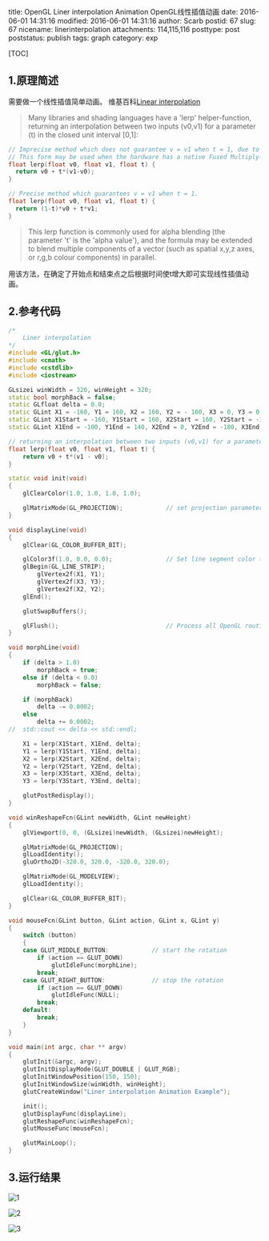title: OpenGL Liner interpolation Animation OpenGL线性插值动画
date: 2016-06-01 14:31:16
modified: 2016-06-01 14:31:16
author: Scarb
postid: 67
slug: 67
nicename: linerinterpolation
attachments: 114,115,116
posttype: post
poststatus: publish
tags: graph
category: exp

[TOC]

## 1.原理简述

需要做一个线性插值简单动画。
维基百科[Linear interpolation](https://en.wikipedia.org/wiki/Linear_interpolation)
>Many libraries and shading languages have a 'lerp' helper-function, returning an interpolation between two inputs (v0,v1) for a parameter (t) in the closed unit interval [0,1]:

```C++
// Imprecise method which does not guarantee v = v1 when t = 1, due to floating-point arithmetic error.
// This form may be used when the hardware has a native Fused Multiply-Add instruction.
float lerp(float v0, float v1, float t) {
  return v0 + t*(v1-v0);
}

// Precise method which guarantees v = v1 when t = 1.
float lerp(float v0, float v1, float t) {
  return (1-t)*v0 + t*v1;
}
```
>This lerp function is commonly used for alpha blending (the parameter 't' is the 'alpha value'), and the formula may be extended to blend multiple components of a vector (such as spatial x,y,z axes, or r,g,b colour components) in parallel.

用该方法，在确定了开始点和结束点之后根据时间使t增大即可实现线性插值动画。


## 2.参考代码

```C++
/*
	Liner interpolation
*/
#include <GL/glut.h>
#include <cmath>
#include <cstdlib>
#include <iostream>

GLsizei winWidth = 320, winHeight = 320;
static bool morphBack = false;
static GLfloat delta = 0.0;
static GLint X1 = -160, Y1 = 160, X2 = 160, Y2 = - 160, X3 = 0, Y3 = 0;
static GLint X1Start = -160, Y1Start = 160, X2Start = 160, Y2Start = -160, X3Start = 0, Y3Start = 0;
static GLint X1End = -100, Y1End = 140, X2End = 0, Y2End = -180, X3End = 150, Y3End = 20;

// returning an interpolation between two inputs (v0,v1) for a parameter (t) in the closed unit interval [0,1]
float lerp(float v0, float v1, float t) {
	return v0 + t*(v1 - v0);
}

static void init(void)
{
	glClearColor(1.0, 1.0, 1.0, 1.0);

	glMatrixMode(GL_PROJECTION);            // set projection parameters
}

void displayLine(void)
{
	glClear(GL_COLOR_BUFFER_BIT);

	glColor3f(1.0, 0.0, 0.0);               // Set line segment color to red
	glBegin(GL_LINE_STRIP);
		glVertex2f(X1, Y1);
		glVertex2f(X3, Y3);
		glVertex2f(X2, Y2);
	glEnd();

	glutSwapBuffers();

	glFlush();                              // Process all OpenGL routines as quickly as possible
}

void morphLine(void)
{
	if (delta > 1.0)
		morphBack = true;
	else if (delta < 0.0)
		morphBack = false;

	if (morphBack)
		delta -= 0.0002;
	else
		delta += 0.0002;
//	std::cout << delta << std::endl;

	X1 = lerp(X1Start, X1End, delta);
	Y1 = lerp(Y1Start, Y1End, delta);
	X2 = lerp(X2Start, X2End, delta);
	Y2 = lerp(Y2Start, Y2End, delta);
	X3 = lerp(X3Start, X3End, delta);
	Y3 = lerp(Y3Start, Y3End, delta);

	glutPostRedisplay();
}

void winReshapeFcn(GLint newWidth, GLint newHeight)
{
	glViewport(0, 0, (GLsizei)newWidth, (GLsizei)newHeight);

	glMatrixMode(GL_PROJECTION);
	glLoadIdentity();
	gluOrtho2D(-320.0, 320.0, -320.0, 320.0);

	glMatrixMode(GL_MODELVIEW);
	glLoadIdentity();

	glClear(GL_COLOR_BUFFER_BIT);
}

void mouseFcn(GLint button, GLint action, GLint x, GLint y)
{
	switch (button)
	{
	case GLUT_MIDDLE_BUTTON:			// start the rotation
		if (action == GLUT_DOWN)
			glutIdleFunc(morphLine);
		break;
	case GLUT_RIGHT_BUTTON:				// stop the rotation
		if (action == GLUT_DOWN)
			glutIdleFunc(NULL);
		break;
	default:
		break;
	}
}

void main(int argc, char ** argv)
{
	glutInit(&argc, argv);
	glutInitDisplayMode(GLUT_DOUBLE | GLUT_RGB);
	glutInitWindowPosition(150, 150);
	glutInitWindowSize(winWidth, winHeight);
	glutCreateWindow("Liner interpolation Animation Example");

	init();
	glutDisplayFunc(displayLine);
	glutReshapeFunc(winReshapeFcn);
	glutMouseFunc(mouseFcn);

	glutMainLoop();
}
```

## 3.运行结果

![1][img1]

![2][img2]

![3][img3]

[img1]:http://47.106.131.90/blog/uploads/2016/08/LI1.png
[img2]:http://47.106.131.90/blog/uploads/2016/08/LI2.png
[img3]:http://47.106.131.90/blog/uploads/2016/08/LI3.png